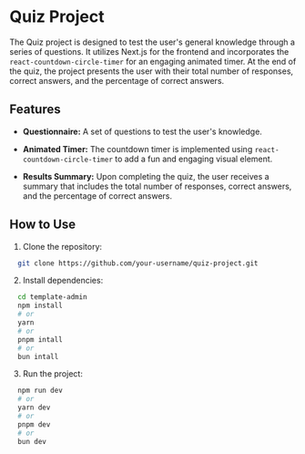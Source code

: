 # Quiz Project

The Quiz project is designed to test the user's general knowledge through a series of questions. It utilizes Next.js for the frontend and incorporates the `react-countdown-circle-timer` for an engaging animated timer. At the end of the quiz, the project presents the user with their total number of responses, correct answers, and the percentage of correct answers.

## Features

- **Questionnaire:** A set of questions to test the user's knowledge.

- **Animated Timer:** The countdown timer is implemented using `react-countdown-circle-timer` to add a fun and engaging visual element.

- **Results Summary:** Upon completing the quiz, the user receives a summary that includes the total number of responses, correct answers, and the percentage of correct answers.

## How to Use

1. Clone the repository:

  ```bash
    git clone https://github.com/your-username/quiz-project.git
  ```

2. Install dependencies:

```bash
  cd template-admin
  npm install
  # or
  yarn
  # or
  pnpm intall
  # or
  bun intall
```

3. Run the project:

```bash
  npm run dev
  # or
  yarn dev
  # or
  pnpm dev
  # or
  bun dev
```